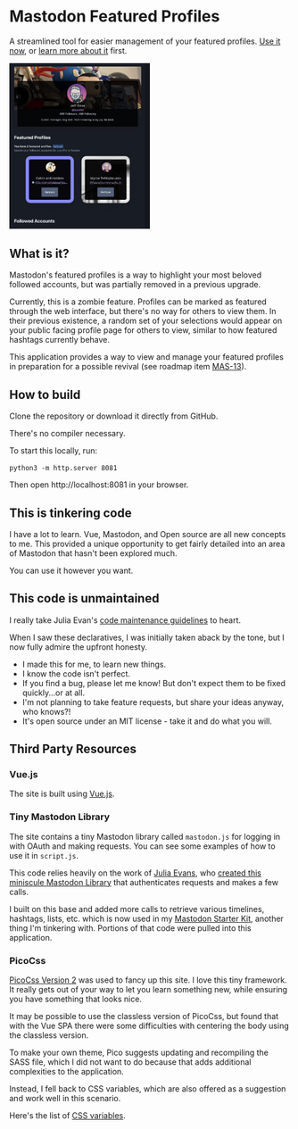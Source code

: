 # Mastodon Featured Profiles

A streamlined tool for easier management of your featured profiles. [Use it now](https://featured-profiles.box464.com), or [learn more about it](https://box464.com/featured-profiles) first.

<img src="/images/featured_profile_screenshot.png" width="50%" alt="Screenshot of Featured Profiles app"/>

## What is it?

Mastodon's featured profiles is a way to highlight your most beloved followed accounts, but was partially removed in a previous upgrade.

Currently, this is a zombie feature. Profiles can be marked as featured through the web interface, but there's no way for others to view them. In their previous existence, a random set of your selections would appear on your public facing profile page for others to view, similar to how featured hashtags currently behave.

This application provides a way to view and manage your featured profiles in preparation for a possible revival (see roadmap item [MAS-13](https://joinmastodon.org/roadmap)).

## How to build

Clone the repository or download it directly from GitHub.

There's no compiler necessary.

To start this locally, run:

```
python3 -m http.server 8081
```

Then open http://localhost:8081 in your browser.

## This is tinkering code

I have a lot to learn. Vue, Mastodon, and Open source are all new concepts to me. This provided a unique opportunity to get fairly detailed into an area of Mastodon that hasn't been explored much. 

You can use it however you want.

## This code is unmaintained 
I really take Julia Evan's [code maintenance guidelines](https://github.com/jvns/mastodon-threaded-replies#this-code-is-unmaintained) to heart.

When I saw these declaratives, I was initially taken aback by the tone, but I now fully admire the upfront honesty.

* I made this for me, to learn new things.
* I know the code isn't perfect.
* If you find a bug, please let me know! But don't expect them to be fixed quickly...or at all.
* I'm not planning to take feature requests, but share your ideas anyway, who knows?!
* It's open source under an MIT license - take it and do what you will.

## Third Party Resources

### Vue.js
The site is built using [Vue.js](https://vuejs.org/).

### Tiny Mastodon Library
The site contains a tiny Mastodon library called `mastodon.js` for logging in with
OAuth and making requests. You can see some examples of how to use it in `script.js`.

This code relies heavily on the work of [Julia Evans](https://mastodon.social/@b0rk), who [created this miniscule Mastodon Library](https://github.com/jvns/mastodon-threaded-replies#contains-a-tiny-mastodon-library) that authenticates requests and makes a few calls.

I built on this base and added more calls to retrieve various timelines, hashtags, lists, etc. which is now used in my [Mastodon Starter Kit](https://mastodon-starter-vue.netlify.app/), another thing I'm tinkering with. Portions of that code were pulled into this application.

### PicoCss

[PicoCss Version 2](https://v2.picocss.com/docs/v2) was used to fancy up this site. I love this tiny framework. It really gets out of your way to let you learn something new, while ensuring you have something that looks nice.

It may be possible to use the classless version of PicoCss, but found that with the Vue SPA there were some difficulties with centering the body using the classless version.

To make your own theme, Pico suggests updating and recompiling the SASS file, which I did not want to do because that adds additional complexities to the application.

Instead, I fell back to CSS variables, which are also offered as a suggestion and work well in this scenario.

Here's the list of [CSS variables](https://v2.picocss.com/docs/css-variables).

